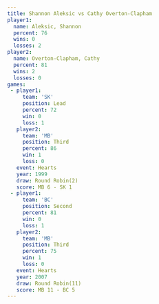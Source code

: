 ```yaml
---
title: Shannon Aleksic vs Cathy Overton-Clapham
player1:                      
  name: Aleksic, Shannon      
  percent: 76                 
  wins: 0                     
  losses: 2                   
player2:                      
  name: Overton-Clapham, Cathy
  percent: 81                 
  wins: 2                     
  losses: 0                   
games:
 - player1:        
     team: 'SK'    
     position: Lead
     percent: 72   
     win: 0        
     loss: 1       
   player2:         
     team: 'MB'     
     position: Third
     percent: 86    
     win: 1         
     loss: 0        
   event: Hearts       
   year: 1999          
   draw: Round Robin(2)
   score: MB 6 - SK 1  
 - player1:          
     team: 'BC'      
     position: Second
     percent: 81     
     win: 0          
     loss: 1         
   player2:         
     team: 'MB'     
     position: Third
     percent: 75    
     win: 1         
     loss: 0        
   event: Hearts        
   year: 2007           
   draw: Round Robin(11)
   score: MB 11 - BC 5  
---
```

